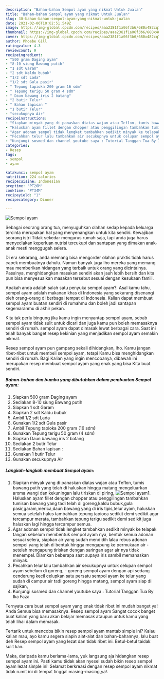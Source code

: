 ```yaml
---
description: "Bahan-bahan Sempol ayam yang nikmat Untuk Jualan"
title: "Bahan-bahan Sempol ayam yang nikmat Untuk Jualan"
slug: 30-bahan-bahan-sempol-ayam-yang-nikmat-untuk-jualan
date: 2021-02-06T10:02:51.549Z
image: https://img-global.cpcdn.com/recipes/aaa2381f1a06f3b6/680x482cq70/sempol-ayam-foto-resep-utama.jpg
thumbnail: https://img-global.cpcdn.com/recipes/aaa2381f1a06f3b6/680x482cq70/sempol-ayam-foto-resep-utama.jpg
cover: https://img-global.cpcdn.com/recipes/aaa2381f1a06f3b6/680x482cq70/sempol-ayam-foto-resep-utama.jpg
author: Phoebe Gill
ratingvalue: 4.3
reviewcount: 9
recipeingredient:
- "500 gram Daging ayam"
- "8-10 siung Bawang putih"
- "1 sdt Garam"
- "2 sdt Kaldu bubuk"
- "1/2 sdt Lada"
- "1/2 sdt Gula pasir"
- " Tepung tapioka 200 gram 16 sdm"
- " Tepung terigu 50 gram 4 sdm"
- " Daun bawang iris 2 batang"
- "2 butir Telur"
- " Bahan lapisan "
- "1 butir Telur"
- "secukupnya Air"
recipeinstructions:
- "Siapkan minyak yang di panaskan diatas wajan atau Teflon, tumis bawang putih yang telah di haluskan hingga matang mengeluarkan aroma wangi dan kekuningan lalu tiriskan di piring,"
- "Haluskan ayam fillet dengan chopper atau penggilingan tambahkan tumisan bawang yang tadi telah di goreng,kaldu bubuk,gula pasir,garam,merica,daun bawang yang di iris tipis,telur ayam, haluskan semua setelah halus tambahkan tepung tapioca sedikit demi sedikit agar tercampur merata, tambahkan tepung terigu sedikit demi sedikit juga haluskan lagi hingga tercampur semua."
- "Agar adonan sempol tidak lengket tambahkan sedikit minyak ke telapak tangan sebelum membentuk sempol ayam nya, bentuk semua adonan sesuai selera, siapkan air yang sudah mendidih lalau rebus adonan sempol yang telah di bentuk hingga mengapung ke permukaan air setelah mengapung tiriskan dengan saringan agar air nya tidak menempel. Diamkan beberapa saat supaya iris sambil memanaskan minyak."
- "Pecahkan telur lalu tambahkan air secukupnya untuk celupan sempol ayam sebelum di goreng, goreng sempol ayam dengan api sedang cenderung kecil celupkan satu persatu sempol ayam ke telur yang sudah di campur air tadi goreng hingga matang, sempol ayam siap di sajikan,"
- "Kunjungi sosmed dan channel youtube saya : Tutorial Tanggan Tua By Ika Faza"
categories:
- Resep
tags:
- sempol
- ayam

katakunci: sempol ayam 
nutrition: 224 calories
recipecuisine: Indonesian
preptime: "PT26M"
cooktime: "PT34M"
recipeyield: "1"
recipecategory: Dinner

---
```



![Sempol ayam](https://img-global.cpcdn.com/recipes/aaa2381f1a06f3b6/680x482cq70/sempol-ayam-foto-resep-utama.jpg)

Sebagai seorang orang tua, menyuguhkan olahan sedap kepada keluarga tercinta merupakan hal yang menyenangkan untuk kita sendiri. Kewajiban seorang istri Tidak sekedar mengurus rumah saja, tapi anda juga harus menyediakan keperluan nutrisi tercukupi dan santapan yang dimakan anak-anak mesti menggugah selera.

Di era  sekarang, anda memang bisa mengorder olahan praktis tidak harus capek membuatnya dahulu. Namun banyak juga lho mereka yang memang mau memberikan hidangan yang terbaik untuk orang yang dicintainya. Pasalnya, menghidangkan masakan sendiri akan jauh lebih bersih dan kita pun bisa menyesuaikan masakan tersebut sesuai dengan kesukaan famili. 



Apakah anda adalah salah satu penyuka sempol ayam?. Asal kamu tahu, sempol ayam adalah makanan khas di Indonesia yang sekarang disenangi oleh orang-orang di berbagai tempat di Indonesia. Kalian dapat membuat sempol ayam buatan sendiri di rumahmu dan boleh jadi santapan kegemaranmu di akhir pekan.

Kita tak perlu bingung jika kamu ingin menyantap sempol ayam, sebab sempol ayam tidak sulit untuk dicari dan juga kamu pun boleh memasaknya sendiri di rumah. sempol ayam dapat dimasak lewat berbagai cara. Saat ini telah banyak banget resep kekinian yang menjadikan sempol ayam semakin nikmat.

Resep sempol ayam pun gampang sekali dihidangkan, lho. Kamu jangan ribet-ribet untuk membeli sempol ayam, tetapi Kamu bisa menghidangkan sendiri di rumah. Bagi Kalian yang ingin mencobanya, dibawah ini merupakan resep membuat sempol ayam yang enak yang bisa Kita buat sendiri.

<!--inarticleads1-->

##### Bahan-bahan dan bumbu yang dibutuhkan dalam pembuatan Sempol ayam:

1. Siapkan 500 gram Daging ayam
1. Sediakan 8-10 siung Bawang putih
1. Siapkan 1 sdt Garam
1. Siapkan 2 sdt Kaldu bubuk
1. Ambil 1/2 sdt Lada
1. Gunakan 1/2 sdt Gula pasir
1. Ambil  Tepung tapioka 200 gram (16 sdm)
1. Gunakan  Tepung terigu 50 gram (4 sdm)
1. Siapkan  Daun bawang iris 2 batang
1. Sediakan 2 butir Telur
1. Sediakan  Bahan lapisan :
1. Gunakan 1 butir Telur
1. Gunakan secukupnya Air




<!--inarticleads2-->

##### Langkah-langkah membuat Sempol ayam:

1. Siapkan minyak yang di panaskan diatas wajan atau Teflon, tumis bawang putih yang telah di haluskan hingga matang mengeluarkan aroma wangi dan kekuningan lalu tiriskan di piring,
<img src="https://img-global.cpcdn.com/steps/b042d39839a05935/160x128cq70/sempol-ayam-langkah-memasak-1-foto.jpg" alt="Sempol ayam">1. Haluskan ayam fillet dengan chopper atau penggilingan tambahkan tumisan bawang yang tadi telah di goreng,kaldu bubuk,gula pasir,garam,merica,daun bawang yang di iris tipis,telur ayam, haluskan semua setelah halus tambahkan tepung tapioca sedikit demi sedikit agar tercampur merata, tambahkan tepung terigu sedikit demi sedikit juga haluskan lagi hingga tercampur semua.
1. Agar adonan sempol tidak lengket tambahkan sedikit minyak ke telapak tangan sebelum membentuk sempol ayam nya, bentuk semua adonan sesuai selera, siapkan air yang sudah mendidih lalau rebus adonan sempol yang telah di bentuk hingga mengapung ke permukaan air - setelah mengapung tiriskan dengan saringan agar air nya tidak menempel. Diamkan beberapa saat supaya iris sambil memanaskan minyak.
1. Pecahkan telur lalu tambahkan air secukupnya untuk celupan sempol ayam sebelum di goreng, - goreng sempol ayam dengan api sedang cenderung kecil celupkan satu persatu sempol ayam ke telur yang sudah di campur air tadi goreng hingga matang, sempol ayam siap di sajikan,
1. Kunjungi sosmed dan channel youtube saya : Tutorial Tanggan Tua By Ika Faza




Ternyata cara buat sempol ayam yang enak tidak ribet ini mudah banget ya! Anda Semua bisa memasaknya. Resep sempol ayam Sangat cocok banget buat kalian yang baru akan belajar memasak ataupun untuk kamu yang telah lihai dalam memasak.

Tertarik untuk mencoba bikin resep sempol ayam mantab simple ini? Kalau kalian mau, ayo kamu segera siapin alat-alat dan bahan-bahannya, lalu buat deh Resep sempol ayam yang lezat dan tidak ribet ini. Betul-betul taidak sulit kan. 

Maka, daripada kamu berlama-lama, yuk langsung aja hidangkan resep sempol ayam ini. Pasti kamu tiidak akan nyesel sudah bikin resep sempol ayam lezat simple ini! Selamat berkreasi dengan resep sempol ayam nikmat tidak rumit ini di tempat tinggal masing-masing,ya!.


